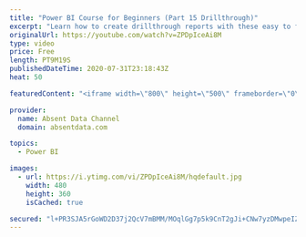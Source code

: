 ```yaml
---
title: "Power BI Course for Beginners (Part 15 Drillthrough)"
excerpt: "Learn how to create drillthrough reports with these easy to follow steps."
originalUrl: https://youtube.com/watch?v=ZPDpIceAi8M
type: video
price: Free
length: PT9M19S
publishedDateTime: 2020-07-31T23:18:43Z
heat: 50

featuredContent: "<iframe width=\"800\" height=\"500\" frameborder=\"0\" src=\"https://www.youtube.com/embed/ZPDpIceAi8M\" allow=\"accelerometer; autoplay; encrypted-media; gyroscope; picture-in-picture\" allowfullscreen></iframe>"

provider:
  name: Absent Data Channel
  domain: absentdata.com

topics:
  - Power BI

images:
  - url: https://i.ytimg.com/vi/ZPDpIceAi8M/hqdefault.jpg
    width: 480
    height: 360
    isCached: true

secured: "l+PR3SJA5rGoWD2D37j2QcV7mBMM/MOqlGg7p5k9CnT2gJi+CNw7yzDMwpeIZMgJU6s7JMwxp6fHWQDluz9UZJXAMPF/tiDDbPK9Flt4wnubnc4uWlEA71D6ptmXVsbJTFyvfVhUgZ4k0XgV9YDJOWGYDpozuhIairBJCTqOkpBZgYR+5uy37ql4fwS6imv8O8gdIdR8JqIbXH5ViTo8uLIcPQ1tjZW6WMz9yguM9tA7n3jw0Z5jr2QcWlYqBE20W6SDZ0LTZYxKRImTs5WnuXMigy14FY1CtzICuP0Bym4Tru5uB4L7DJt24AfLsWuKaTGNL5kz5FUCirgW9Dt80tdH81ZvOtqOsYErDguroMb7BghMUWZ8+gT5mla5btIYkx1ldej/vodyh4pfI4aFb6pyFiYNDnFsnYgp164gq1A=;Z9JEjZfN/PI4/dHOS9ZvUw=="
---
```


